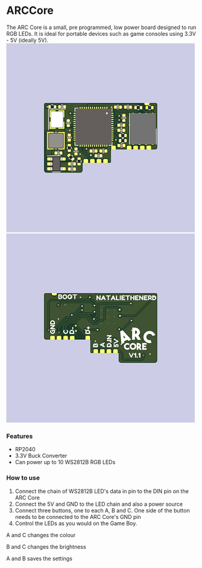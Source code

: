 # ARCCore

The ARC Core is a small, pre programmed, low power board designed to run RGB LEDs. It is ideal for portable devices such as game consoles using 3.3V - 5V (ideally 5V).
![Front of board](/assets/coref.png)
![Back of board](/assets/coreb.png)

### Features
- RP2040
- 3.3V Buck Converter
- Can power up to 10 WS2812B RGB LEDs

### How to use
1. Connect the chain of WS2812B LED's data in pin to the DIN pin on the ARC Core
2. Connect the 5V and GND to the LED chain and also a power source
3. Connect three buttons, one to each A, B and C. One side of the button needs to be connected to the ARC Core's GND pin
4. Control the LEDs as you would on the Game Boy.


A and C changes the colour

B and C changes the brightness

A and B saves the settings
